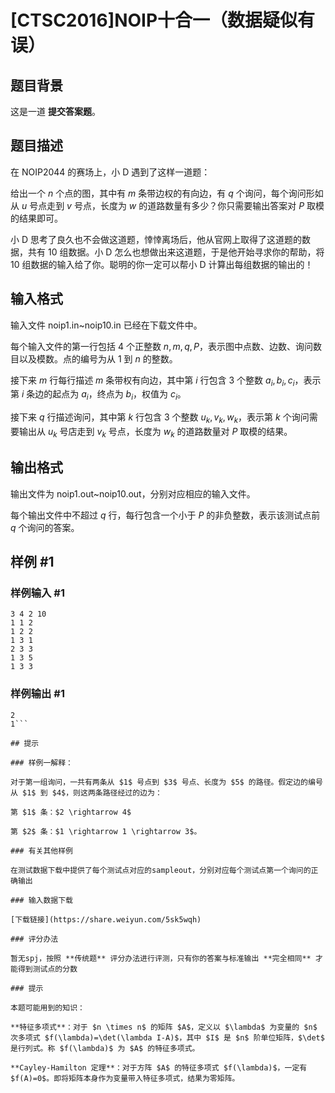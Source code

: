 # [CTSC2016]NOIP十合一（数据疑似有误）

## 题目背景

这是一道 **提交答案题**。

## 题目描述

在 NOIP2044 的赛场上，小 D 遇到了这样一道题：

给出一个 $n$ 个点的图，其中有 $m$ 条带边权的有向边，有 $q$ 个询问，每个询问形如从 $u$ 号点走到 $v$ 号点，长度为 $w$ 的道路数量有多少？你只需要输出答案对 $P$ 取模的结果即可。

小 D 思考了良久也不会做这道题，悻悻离场后，他从官网上取得了这道题的数据，共有 $10$ 组数据。小 D 怎么也想做出来这道题，于是他开始寻求你的帮助，将 $10$ 组数据的输入给了你。聪明的你一定可以帮小 D 计算出每组数据的输出的！

## 输入格式

输入文件 noip1.in~noip10.in 已经在下载文件中。

每个输入文件的第一行包括 $4$ 个正整数 $n,m,q,P$，表示图中点数、边数、询问数目以及模数。点的编号为从 $1$ 到 $n$ 的整数。

接下来 $m$ 行每行描述 $m$ 条带权有向边，其中第 $i$ 行包含 $3$ 个整数 $a_i,b_i,c_i$，表示第 $i$ 条边的起点为 $a_i$，终点为 $b_i$，权值为 $c_i$。

接下来 $q$ 行描述询问，其中第 $k$ 行包含 $3$ 个整数 $u_k,v_k,w_k$，表示第 $k$ 个询问需要输出从 $u_k$ 号店走到 $v_k$ 号点，长度为 $w_k$ 的道路数量对 $P$ 取模的结果。

## 输出格式

输出文件为 noip1.out~noip10.out，分别对应相应的输入文件。

每个输出文件中不超过 $q$ 行，每行包含一个小于 $P$ 的非负整数，表示该测试点前 $q$ 个询问的答案。

## 样例 #1

### 样例输入 #1
```
3 4 2 10
1 1 2
1 2 2
1 3 1
2 3 3
1 3 5
1 3 3
```

### 样例输出 #1

```
2
1```

## 提示

### 样例一解释：

对于第一组询问，一共有两条从 $1$ 号点到 $3$ 号点、长度为 $5$ 的路径。假定边的编号从 $1$ 到 $4$，则这两条路径经过的边为：

第 $1$ 条：$2 \rightarrow 4$

第 $2$ 条：$1 \rightarrow 1 \rightarrow 3$。

### 有关其他样例

在测试数据下载中提供了每个测试点对应的sampleout，分别对应每个测试点第一个询问的正确输出

### 输入数据下载

[下载链接](https://share.weiyun.com/5sk5wqh)

### 评分办法

暂无spj，按照 **传统题** 评分办法进行评测，只有你的答案与标准输出 **完全相同** 才能得到测试点的分数

### 提示

本题可能用到的知识：

**特征多项式**：对于 $n \times n$ 的矩阵 $A$，定义以 $\lambda$ 为变量的 $n$ 次多项式 $f(\lambda)=\det(\lambda I-A)$，其中 $I$ 是 $n$ 阶单位矩阵，$\det$ 是行列式。称 $f(\lambda)$ 为 $A$ 的特征多项式。

**Cayley-Hamilton 定理**：对于方阵 $A$ 的特征多项式 $f(\lambda)$，一定有 $f(A)=0$。即将矩阵本身作为变量带入特征多项式，结果为零矩阵。
